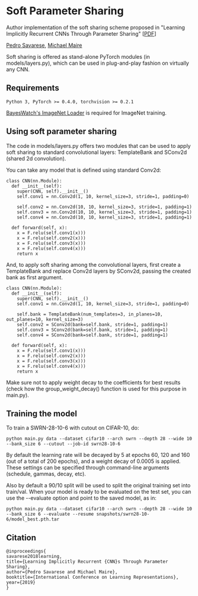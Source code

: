 # Soft Parameter Sharing

Author implementation of the soft sharing scheme proposed in "Learning Implicitly Recurrent CNNs Through Parameter Sharing"  [[PDF](https://openreview.net/pdf?id=rJgYxn09Fm)]

[Pedro Savarese](https://ttic.uchicago.edu/~savarese), [Michael Maire](http://ttic.uchicago.edu/~mmaire/)

Soft sharing is offered as stand-alone PyTorch modules (in models/layers.py), which can be used in plug-and-play fashion on virtually any CNN.





## Requirements
```
Python 3, PyTorch >= 0.4.0, torchvision >= 0.2.1
```

[BayesWatch's ImageNet Loader](https://github.com/BayesWatch/sequential-imagenet-dataloader) is required for ImageNet training.





## Using soft parameter sharing

The code in models/layers.py offers two modules that can be used to apply soft sharing to standard convolutional layers: TemplateBank and SConv2d (shared 2d convolution).

You can take any model that is defined using standard Conv2d:

```
class CNN(nn.Module):
  def __init__(self):
    super(CNN, self).__init__()
    self.conv1 = nn.Conv2d(1, 10, kernel_size=3, stride=1, padding=0)
    
    self.conv2 = nn.Conv2d(10, 10, kernel_size=3, stride=1, padding=1)
    self.conv3 = nn.Conv2d(10, 10, kernel_size=3, stride=1, padding=1)
    self.conv4 = nn.Conv2d(10, 10, kernel_size=3, stride=1, padding=1)
    
  def forward(self, x):
    x = F.relu(self.conv1(x)))
    x = F.relu(self.conv2(x)))
    x = F.relu(self.conv3(x)))
    x = F.relu(self.conv4(x)))
    return x
```

And, to apply soft sharing among the convolutional layers, first create a TemplateBank and replace Conv2d layers by SConv2d, passing the created bank as first argument.

```
class CNN(nn.Module):
  def __init__(self):
    super(CNN, self).__init__()
    self.conv1 = nn.Conv2d(1, 10, kernel_size=3, stride=1, padding=0)
    
    self.bank = TemplateBank(num_templates=3, in_planes=10, out_planes=10, kernel_size=3)
    self.conv2 = SConv2d(bank=self.bank, stride=1, padding=1)
    self.conv3 = SConv2d(bank=self.bank, stride=1, padding=1)
    self.conv4 = SConv2d(bank=self.bank, stride=1, padding=1)
    
  def forward(self, x):
    x = F.relu(self.conv1(x)))
    x = F.relu(self.conv2(x)))
    x = F.relu(self.conv3(x)))
    x = F.relu(self.conv4(x)))
    return x
```

Make sure not to apply weight decay to the coefficients for best results (check how the group_weight_decay() function is used for this purpose in main.py).


## Training the model

To train a SWRN-28-10-6 with cutout on CIFAR-10, do:

```
python main.py data --dataset cifar10 --arch swrn --depth 28 --wide 10 --bank_size 6 --cutout --job-id swrn28-10-6
```

By default the learning rate will be decayed by 5 at epochs 60, 120 and 160 (out of a total of 200 epochs), and a weight decay of 0.0005 is applied. These settings can be specified through command-line arguments (schedule, gammas, decay, etc).

Also by default a 90/10 split will be used to split the original training set into train/val. When your model is ready to be evaluated on the test set, you can use the --evaluate option and point to the saved model, as in:

```
python main.py data --dataset cifar10 --arch swrn --depth 28 --wide 10 --bank_size 6 --evaluate --resume snapshots/swrn28-10-6/model_best.pth.tar
```



## Citation

```
@inproceedings{
savarese2018learning,
title={Learning Implicitly Recurrent {CNN}s Through Parameter Sharing},
author={Pedro Savarese and Michael Maire},
booktitle={International Conference on Learning Representations},
year={2019}
}
```

